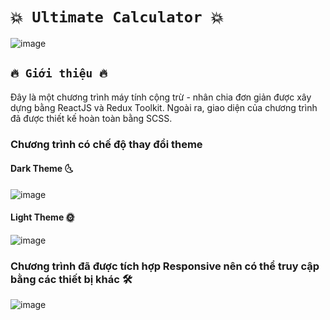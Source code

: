 # `💥 Ultimate Calculator 💥`

![image](https://user-images.githubusercontent.com/108577140/201071453-ccdbf5d5-df6b-4184-9db7-263fe0ef1d45.png)

## `🔥 Giới thiệu 🔥`

Đây là một chương trình máy tính cộng trừ - nhân chia đơn giản được xây dựng bằng ReactJS và Redux Toolkit. Ngoài ra, giao diện của chương trình đã được thiết kế hoàn toàn bằng SCSS.

### Chương trình có chế độ thay đổi theme

#### Dark Theme 🌜

![image](https://user-images.githubusercontent.com/108577140/201071981-57ff6d65-14f9-4413-9be9-c8f8183e116d.png)


#### Light Theme 🌞

![image](https://user-images.githubusercontent.com/108577140/201072268-e0338a72-dc1a-4564-82a9-2737bec43f51.png)


### Chương trình đã được tích hợp Responsive nên có thể truy cập bằng các thiết bị khác 🛠


![image](https://user-images.githubusercontent.com/108577140/201073571-ea32b926-fe91-41cc-9d70-044d03332b56.png)
